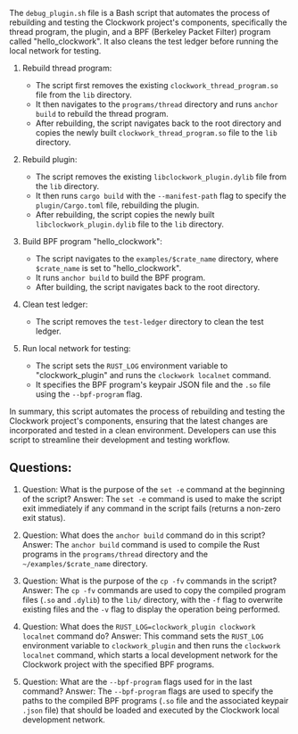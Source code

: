 The `debug_plugin.sh` file is a Bash script that automates the process of rebuilding and testing the Clockwork project's components, specifically the thread program, the plugin, and a BPF (Berkeley Packet Filter) program called "hello_clockwork". It also cleans the test ledger before running the local network for testing.

1. Rebuild thread program:

   - The script first removes the existing `clockwork_thread_program.so` file from the `lib` directory.
   - It then navigates to the `programs/thread` directory and runs `anchor build` to rebuild the thread program.
   - After rebuilding, the script navigates back to the root directory and copies the newly built `clockwork_thread_program.so` file to the `lib` directory.

2. Rebuild plugin:

   - The script removes the existing `libclockwork_plugin.dylib` file from the `lib` directory.
   - It then runs `cargo build` with the `--manifest-path` flag to specify the `plugin/Cargo.toml` file, rebuilding the plugin.
   - After rebuilding, the script copies the newly built `libclockwork_plugin.dylib` file to the `lib` directory.

3. Build BPF program "hello_clockwork":

   - The script navigates to the `examples/$crate_name` directory, where `$crate_name` is set to "hello_clockwork".
   - It runs `anchor build` to build the BPF program.
   - After building, the script navigates back to the root directory.

4. Clean test ledger:

   - The script removes the `test-ledger` directory to clean the test ledger.

5. Run local network for testing:
   - The script sets the `RUST_LOG` environment variable to "clockwork_plugin" and runs the `clockwork localnet` command.
   - It specifies the BPF program's keypair JSON file and the `.so` file using the `--bpf-program` flag.

In summary, this script automates the process of rebuilding and testing the Clockwork project's components, ensuring that the latest changes are incorporated and tested in a clean environment. Developers can use this script to streamline their development and testing workflow.

## Questions:

1. Question: What is the purpose of the `set -e` command at the beginning of the script?
   Answer: The `set -e` command is used to make the script exit immediately if any command in the script fails (returns a non-zero exit status).

2. Question: What does the `anchor build` command do in this script?
   Answer: The `anchor build` command is used to compile the Rust programs in the `programs/thread` directory and the `~/examples/$crate_name` directory.

3. Question: What is the purpose of the `cp -fv` commands in the script?
   Answer: The `cp -fv` commands are used to copy the compiled program files (`.so` and `.dylib`) to the `lib/` directory, with the `-f` flag to overwrite existing files and the `-v` flag to display the operation being performed.

4. Question: What does the `RUST_LOG=clockwork_plugin clockwork localnet` command do?
   Answer: This command sets the `RUST_LOG` environment variable to `clockwork_plugin` and then runs the `clockwork localnet` command, which starts a local development network for the Clockwork project with the specified BPF programs.

5. Question: What are the `--bpf-program` flags used for in the last command?
   Answer: The `--bpf-program` flags are used to specify the paths to the compiled BPF programs (`.so` file and the associated keypair `.json` file) that should be loaded and executed by the Clockwork local development network.
